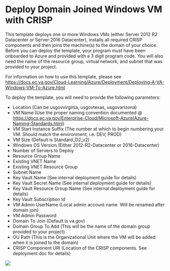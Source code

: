 # Deploy Domain Joined Windows VM with CRISP

This template deploys one or more Windows VMs (either Server 2012 R2 Datacenter or Server 2016 Datacenter), installs all required CRISP components and then joins the machine(s) to the domain of your choice.
Before you can deploy the template, your program must have been onboarded to Azure and provided with a 3 digit program code. You will also need the name of the resource group, virtual network, and subnet that was provided to your project.

For information on how to use this template, please see https://docs.ec.va.gov/Cloud-Learning/Azure/Deployment/Deploying-A-VA-Windows-VM-To-Azure.html

To deploy the template, you will need to provide the following parameters:

- Location (Can be usgovvirginia, usgovtexas, usgovarizona)
- VM Name (Use the proper naming convention documented @ https://docs.ec.va.gov/Enterprise-Cloud/Microsoft-Azure/Azure-Naming-Standards.html)
- VM Start Instance Suffix (The number at which to begin numbering your VM. Should match the environment, i.e. DEV, PROD)
- VM Size (Default is Standard_D2_v2)
- Windows OS Version (Either 2012-R2-Datacenter or 2016-Datacenter)
- Number of Servers to Deploy
- Resource Group Name
- Existing VNET Name
- Existing VNET Resource Group
- Subnet Name
- Key Vault Name (See internal deployment guide for details)
- Key Vault Secret Name (See internal deployment guide for details)
- Key Vault Resource Group Name (See internal deployment guide for details)
- Key Vault Subscription Id
- VM Admin UserName (Local admin account name. Will be renamed after domain join)
- VM Admin Password 
- Domain To Join (Default is va.gov)
- Domain Group To Add (This will be the name of the domain group provided to your project)
- OU Path (This is the Organizational Unit where the VM will be added when it is joined to the domain)
- CRISP Component URI (Location of the CRISP components. See deployment doc for details)

<a href="https://portal.azure.us/#create/Microsoft.Template/uri/https%3A%2F%2Fraw.githubusercontent.com%2Fdepartment-of-veterans-affairs%2FAzure-templates%2Fmaster%2FDeploy-Windows-VM-DomainJoin-CRISP%2Fazuredeploy2.json" target="_blank">
    <img src="https://azuredeploy.net/AzureGov.png"/>
</a>
